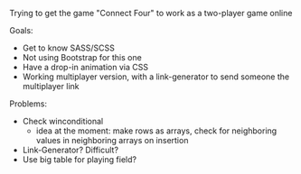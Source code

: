 Trying to get the game "Connect Four" to work as a two-player game online

Goals:
- Get to know SASS/SCSS
- Not using Bootstrap for this one
- Have a drop-in animation via CSS
- Working multiplayer version, with a link-generator to send someone the multiplayer link


Problems:
- Check winconditional
    - idea at the moment: make rows as arrays, check for neighboring values in neighboring arrays on insertion
- Link-Generator? Difficult?
- Use big table for playing field?